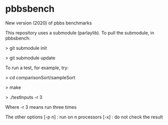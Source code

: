 # pbbsbench
New version (2020) of pbbs benchmarks

This repository uses a submodule (parlaylib).    To pull the submodule, in pbbsbench:

\> git submodule init

\> git submodule update

To run a test, for example, try:

\> cd comparisonSort/sampleSort

\> make

\> ./testInputs -r 3

Where -r 3 means run three times

The other options
   [-p n] : run on n processors
   [-x] : do not check the result
